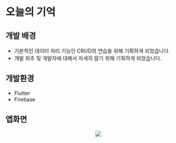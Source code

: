 # 오늘의 기억
## 개발 배경
- 기본적인 데이터 처리 기능인 CRUD의 연습을 위해 기획하게 되었습니다.
- 개발 외주 및 개발자에 대해서 자세히 알기 위해 기획하게 되었습니다.

## 개발환경
- Flutter
- Firebase

## 앱화면

<p align="center">
  <img src="이미지URL">
</p>
